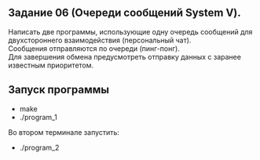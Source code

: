## Задание 06 (Очереди сообщений System V).  
Написать две программы, использующие одну очередь сообщений для двухстороннего взаимодействия (персональный чат).  
Сообщения отправляются по очереди (пинг-понг).  
Для завершения обмена предусмотреть отправку данных с заранее известным приоритетом.  

## Запуск программы  
 - make   
 - ./program_1  

Во втором терминале запустить:  
 - ./program_2  


